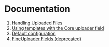 # Documentation

1. [Handling Uploaded Files](./001_handling_uploaded_files.md)
2. [Using templates with the Core uploader field](./002_custom_templates.md)
3. [Default configuration](./003_configuration.md)
4. [FineUploader Fields (deprecated)](./004_fineuploader_fields.md)
